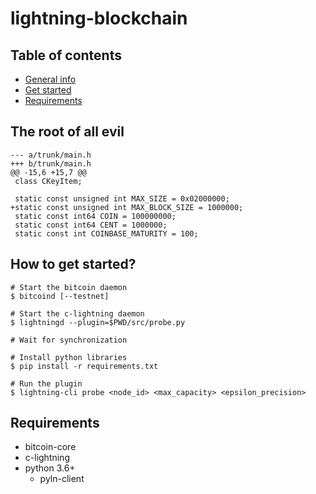 # lightning-blockchain

## Table of contents
* [General info](#general-info)
* [Get started](#get-started)
* [Requirements](#requirements)

## The root of all evil
```
--- a/trunk/main.h
+++ b/trunk/main.h
@@ -15,6 +15,7 @@
 class CKeyItem;
 
 static const unsigned int MAX_SIZE = 0x02000000;
+static const unsigned int MAX_BLOCK_SIZE = 1000000;
 static const int64 COIN = 100000000;
 static const int64 CENT = 1000000;
 static const int COINBASE_MATURITY = 100;
 ```


## How to get started?
```
# Start the bitcoin daemon
$ bitcoind [--testnet]

# Start the c-lightning daemon
$ lightningd --plugin=$PWD/src/probe.py

# Wait for synchronization

# Install python libraries
$ pip install -r requirements.txt

# Run the plugin
$ lightning-cli probe <node_id> <max_capacity> <epsilon_precision>
```

## Requirements
* bitcoin-core
* c-lightning
* python 3.6+
    * pyln-client
